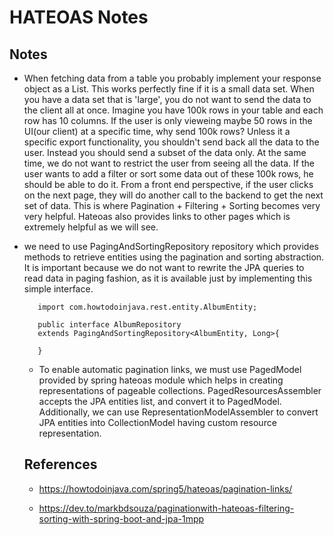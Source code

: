 # HATEOAS Notes

## Notes

- When fetching data from a table you probably implement your response object as a List<Object>. This works perfectly fine if it is a small data set.
When you have a data set that is 'large', you do not want to send the data to the client all at once. Imagine you have 100k rows in your table and each row has 10 columns. If the user is only vieweing maybe 50 rows in the UI(our client) at a specific time, why send 100k rows?
Unless it a specific export functionality, you shouldn't send back all the data to the user. Instead you should send a subset of the data only.
At the same time, we do not want to restrict the user from seeing all the data. If the user wants to add a filter or sort some data out of these 100k rows, he should be able to do it.
From a front end perspective, if the user clicks on the next page, they will do another call to the backend to get the next set of data.
This is where Pagination + Filtering + Sorting becomes very very helpful.
Hateoas also provides links to other pages which is extremely helpful as we will see.


- we need to use PagingAndSortingRepository repository which provides methods to retrieve entities using the pagination and sorting abstraction. It is important because we do not want to rewrite the JPA queries to read data in paging fashion, as it is available just by implementing this simple interface.

 ```   import org.springframework.data.repository.PagingAndSortingRepository;
    import com.howtodoinjava.rest.entity.AlbumEntity;

    public interface AlbumRepository 
    extends PagingAndSortingRepository<AlbumEntity, Long>{
    
    }
```
- To enable automatic pagination links, we must use PagedModel provided by spring hateoas module which helps in creating representations of pageable collections.
PagedResourcesAssembler accepts the JPA entities list, and convert it to PagedModel.
Additionally, we can use RepresentationModelAssembler to convert JPA entities into CollectionModel having custom resource representation.



## References

- https://howtodoinjava.com/spring5/hateoas/pagination-links/

- https://dev.to/markbdsouza/paginationwith-hateoas-filtering-sorting-with-spring-boot-and-jpa-1mpp
